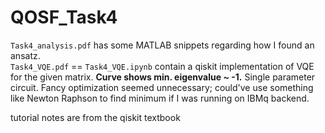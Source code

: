 # QOSF_Task4
`Task4_analysis.pdf` has some MATLAB snippets regarding how I found an ansatz.  
`Task4_VQE.pdf` == `Task4_VQE.ipynb` contain a qiskit implementation of VQE for the given matrix.
**Curve shows min. eigenvalue ~ -1.**
Single parameter circuit. Fancy optimization seemed unnecessary; could've use something like Newton Raphson to find minimum if I was running on IBMq backend.

tutorial notes are from the qiskit textbook
